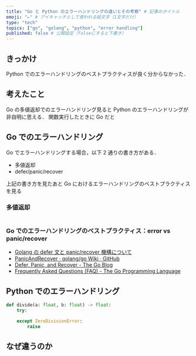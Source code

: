 ```yaml
---
title: "Go と Python のエラーハンドリングの違いとその考察" # 記事のタイトル
emoji: "✏️" # アイキャッチとして使われる絵文字（1文字だけ）
type: "tech"
topics: ["go", "golang", "python", "error handling"]
published: false # 公開設定（falseにすると下書き）
---
```


## きっかけ

Python でのエラーハンドリングのベストプラクティスが良く分からなかった．

## 考えたこと

Go の多値返却でのエラーハンドリング見ると Python のエラーハンドリングが非自明に思える．
関数実行したときに Go だと

## Go でのエラーハンドリング

Go でエラーハンドリングする場合，以下 2 通りの書き方がある．

- 多値返却
- defer/panic/recover

上記の書き方を見たあと Go におけるエラーハンドリングのベストプラクティスを見る

### 多値返却

```go

```

### Go でのエラーハンドリングのベストプラクティス：error vs panic/recover

- [Golang の defer 文と panic/recover 機構について](https://blog.amedama.jp/entry/2015/10/11/123535)
- [PanicAndRecover · golang/go Wiki · GitHub](https://github.com/golang/go/wiki/PanicAndRecover#usage-in-a-package)
- [Defer, Panic, and Recover - The Go Blog](http://blog.golang.org/defer-panic-and-recover)
- [Frequently Asked Questions (FAQ) - The Go Programming Language](https://golang.org/doc/faq#exceptions)

## Python でのエラーハンドリング

```python
def divide(a: float, b: float) -> float:
    try:

    except ZeroDivisionError:
        raise

```

## なぜ違うのか
